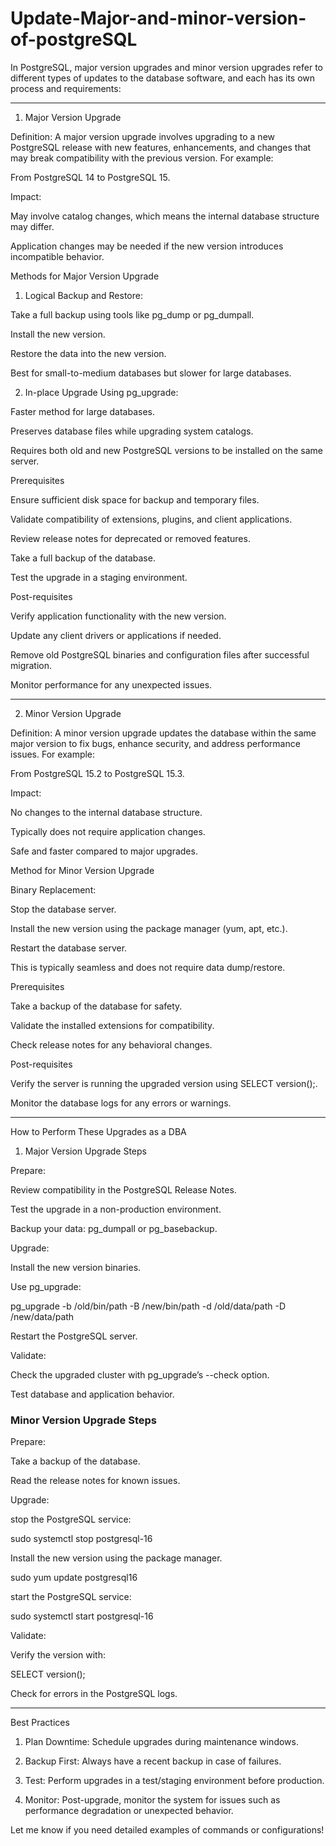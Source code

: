 # Update-Major-and-minor-version-of-postgreSQL
In PostgreSQL, major version upgrades and minor version upgrades refer to different types of updates to the database software, and each has its own process and requirements:


---

1. Major Version Upgrade

Definition: A major version upgrade involves upgrading to a new PostgreSQL release with new features, enhancements, and changes that may break compatibility with the previous version. For example:

From PostgreSQL 14 to PostgreSQL 15.


Impact:

May involve catalog changes, which means the internal database structure may differ.

Application changes may be needed if the new version introduces incompatible behavior.



Methods for Major Version Upgrade

1. Logical Backup and Restore:

Take a full backup using tools like pg_dump or pg_dumpall.

Install the new version.

Restore the data into the new version.

Best for small-to-medium databases but slower for large databases.



2. In-place Upgrade Using pg_upgrade:

Faster method for large databases.

Preserves database files while upgrading system catalogs.

Requires both old and new PostgreSQL versions to be installed on the same server.




Prerequisites

Ensure sufficient disk space for backup and temporary files.

Validate compatibility of extensions, plugins, and client applications.

Review release notes for deprecated or removed features.

Take a full backup of the database.

Test the upgrade in a staging environment.


Post-requisites

Verify application functionality with the new version.

Update any client drivers or applications if needed.

Remove old PostgreSQL binaries and configuration files after successful migration.

Monitor performance for any unexpected issues.



---

2. Minor Version Upgrade

Definition: A minor version upgrade updates the database within the same major version to fix bugs, enhance security, and address performance issues. For example:

From PostgreSQL 15.2 to PostgreSQL 15.3.


Impact:

No changes to the internal database structure.

Typically does not require application changes.

Safe and faster compared to major upgrades.



Method for Minor Version Upgrade

Binary Replacement:

Stop the database server.

Install the new version using the package manager (yum, apt, etc.).

Restart the database server.

This is typically seamless and does not require data dump/restore.



Prerequisites

Take a backup of the database for safety.

Validate the installed extensions for compatibility.

Check release notes for any behavioral changes.


Post-requisites

Verify the server is running the upgraded version using SELECT version();.

Monitor the database logs for any errors or warnings.



---

How to Perform These Upgrades as a DBA

1. Major Version Upgrade Steps

Prepare:

Review compatibility in the PostgreSQL Release Notes.

Test the upgrade in a non-production environment.

Backup your data: pg_dumpall or pg_basebackup.


Upgrade:

Install the new version binaries.

Use pg_upgrade:

pg_upgrade -b /old/bin/path -B /new/bin/path -d /old/data/path -D /new/data/path

Restart the PostgreSQL server.


Validate:

Check the upgraded cluster with pg_upgrade’s --check option.

Test database and application behavior.



### Minor Version Upgrade Steps

Prepare:

Take a backup of the database.

Read the release notes for known issues.


Upgrade:

stop the PostgreSQL service:

sudo systemctl stop postgresql-16

Install the new version using the package manager.

sudo yum update postgresql16

start the PostgreSQL service:

sudo systemctl start postgresql-16


Validate:

Verify the version with:

SELECT version();

Check for errors in the PostgreSQL logs.

---
Best Practices

1. Plan Downtime: Schedule upgrades during maintenance windows.


2. Backup First: Always have a recent backup in case of failures.


3. Test: Perform upgrades in a test/staging environment before production.


4. Monitor: Post-upgrade, monitor the system for issues such as performance degradation or unexpected behavior.



Let me know if you need detailed examples of commands or configurations!

